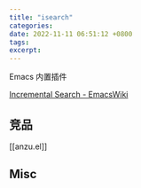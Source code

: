 ```yaml
---
title: "isearch"
categories: 
date: 2022-11-11 06:51:12 +0800
tags: 
excerpt: 
---
```




Emacs 内置插件

[Incremental Search - EmacsWiki](https://www.emacswiki.org/emacs/IncrementalSearch)


## 竞品

[[anzu.el]]


## Misc





